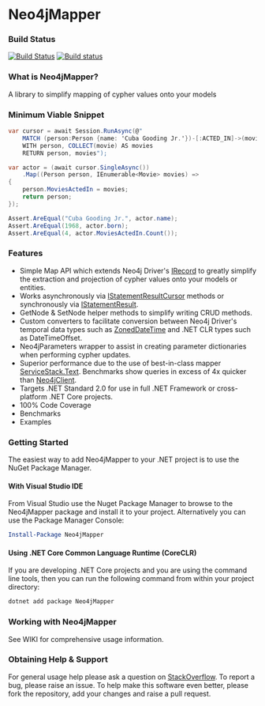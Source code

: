 # Neo4jMapper
### Build Status
[![Build Status](https://travis-ci.org/barnardos-au/Neo4jMapper.svg?branch=master)](https://travis-ci.org/barnardos-au/Neo4jMapper)
[![Build status](https://ci.appveyor.com/api/projects/status/lm9w5ro0735kyi45/branch/master?svg=true)](https://ci.appveyor.com/project/neildobson-au/neo4jmapper/branch/master)
### What is Neo4jMapper?
A library to simplify mapping of cypher values onto your models
### Minimum Viable Snippet
```csharp
var cursor = await Session.RunAsync(@"
    MATCH (person:Person {name: 'Cuba Gooding Jr.'})-[:ACTED_IN]->(movie:Movie)
    WITH person, COLLECT(movie) AS movies
    RETURN person, movies");

var actor = (await cursor.SingleAsync())
    .Map((Person person, IEnumerable<Movie> movies) =>
{
    person.MoviesActedIn = movies;
    return person;
});

Assert.AreEqual("Cuba Gooding Jr.", actor.name);
Assert.AreEqual(1968, actor.born);
Assert.AreEqual(4, actor.MoviesActedIn.Count());
```
### Features

 - Simple Map API which extends Neo4j Driver's [IRecord](neo4j-dotnet-driver/Neo4j.Driver/Neo4j.Driver/V1/IRecord.cs) to greatly simplify the extraction and projection of cypher values onto your models or entities.
 - Works asynchronously via [IStatementResultCursor](neo4j-dotnet-driver/Neo4j.Driver/Neo4j.Driver/V1/IStatementResultCursor.cs) methods or synchronously via [IStatementResult](neo4j-dotnet-driver/Neo4j.Driver/Neo4j.Driver/V1/IStatementResult.cs).
 - GetNode & SetNode helper methods to simplify writing CRUD methods.
 - Custom converters to facilitate conversion between Neo4j Driver's temporal data types such as [ZonedDateTime](neo4j-dotnet-driver/Neo4j.Driver/Neo4j.Driver/V1/Types/ZonedDateTime.cs) and .NET CLR types such as DateTimeOffset.
 - Neo4jParameters wrapper to assist in creating parameter dictionaries when performing cypher updates.
 - Superior performance due to the use of best-in-class mapper [ServiceStack.Text](https://github.com/ServiceStack/ServiceStack.Text). Benchmarks show queries in excess of 4x quicker than [Neo4jClient](https://github.com/Readify/Neo4jClient).
 - Targets .NET Standard 2.0 for use in full .NET Framework or cross-platform .NET Core projects.
 - 100% Code Coverage
 - Benchmarks
 - Examples
### Getting Started
The easiest way to add Neo4jMapper to your .NET project is to use the NuGet Package Manager.
#### With Visual Studio IDE
From Visual Studio use the Nuget Package Manager to browse to the Neo4jMapper package and install it to your project. Alternatively you can use the Package Manager Console: 
````powershell
Install-Package Neo4jMapper
````
#### Using .NET Core Common Language Runtime (CoreCLR)
If you are developing .NET Core projects and you are using the command line tools, then you can run the following command from within your project directory:
````powershell
dotnet add package Neo4jMapper
````
### Working with Neo4jMapper
See WIKI for comprehensive usage information.
### Obtaining Help & Support
For general usage help please ask a question on [StackOverflow](https://stackoverflow.com/questions/tagged/neo4jmapper). To report a bug, please raise an issue. To help make this software even better, please fork the repository, add your changes and raise a pull request.
